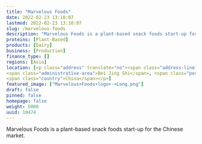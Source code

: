 ```yaml
---
title: "Marvelous Foods"
date: 2022-02-23 13:10:07
lastmod: 2022-02-23 13:10:07
slug: /marvelous-foods
description: "Marvelous Foods is a plant-based snack foods start-up for the Chinese market."
proteins: [Plant-Based]
products: [Dairy]
business: [Production]
finance_type: []
regions: [Asia]
location: [<p class="address" translate="no"><span class="address-line1">正义路 2</span><br>
<span class="administrative-area">Bei Jing Shi</span>, <span class="postal-code">100051</span><br>
<span class="country">China</span></p>]
featured_image: ["Marvelous+Foods+logo+-+Long.png"]
draft: false
pinned: false
homepage: false
weight: 5000
uuid: 10474
---
```

<p>Marvelous Foods is a plant-based snack foods start-up for the Chinese market.</p>
